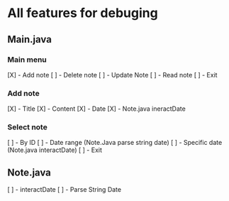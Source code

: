 # All features for debuging

## Main.java

### Main menu
[X] - Add note
[ ] - Delete note
[ ] - Update Note
[ ] - Read note
[ ] - Exit

### Add note
[X] - Title
[X] - Content
[X] - Date
[X] - Note.java ineractDate

### Select note
[ ] - By ID
[ ] - Date range (Note.Java parse string date)
[ ] - Specific date (Note.java interactDate)
[ ] - Exit

## Note.java
[ ] - interactDate 
[ ] - Parse String Date <!--BUG: "this.dateString" is null" --> 
